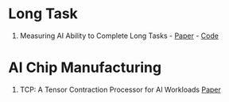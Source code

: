 # Long Task

1. Measuring AI Ability to Complete Long Tasks - [Paper](https://arxiv.org/pdf/2503.14499) - [Code](https://github.com/METR/eval-analysis-public)


# AI Chip Manufacturing

1. TCP: A Tensor Contraction Processor for AI Workloads [Paper](https://dli5ezlttyahz.cloudfront.net/FuriosaAI-tensor-contraction-processor-isca24.pdf?p=download/FuriosaAI-tensor-contraction-processor-isca24)